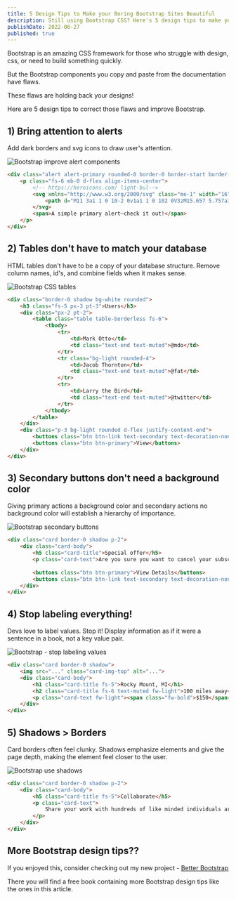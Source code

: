 ```yaml
---
title: 5 Design Tips to Make your Boring Bootstrap Sites Beautiful
description: Still using Bootstrap CSS? Here's 5 design tips to make your Bootstrap UI's beautiful.
publishDate: 2022-06-27
published: true
---
```


Bootstrap is an amazing CSS framework for those who struggle with design, css, or need to build something quickly.

But the Bootstrap components you copy and paste from the documentation have flaws.

These flaws are holding back your designs!

Here are 5 design tips to correct those flaws and improve Bootstrap.

## 1) Bring attention to alerts

Add dark borders and svg icons to draw user's attention.

![Bootstrap improve alert components](https://i.imgur.com/0BjmR4j.png)

```html
<div class="alert alert-primary rounded-0 border-0 border-start border-primary border-4" role="alert">
    <p class="fs-6 mb-0 d-flex align-items-center">
        <!-- https://heroicons.com/ light-bul-->
        <svg xmlns="http://www.w3.org/2000/svg" class="me-1" width="16" height="16" viewBox="0 0 20 20" fill="currentColor">
            <path d="M11 3a1 1 0 10-2 0v1a1 1 0 102 0V3zM15.657 5.757a1 1 0 00-1.414-1.414l-.707.707a1 1 0 001.414 1.414l.707-.707zM18 10a1 1 0 01-1 1h-1a1 1 0 110-2h1a1 1 0 011 1zM5.05 6.464A1 1 0 106.464 5.05l-.707-.707a1 1 0 00-1.414 1.414l.707.707zM5 10a1 1 0 01-1 1H3a1 1 0 110-2h1a1 1 0 011 1zM8 16v-1h4v1a2 2 0 11-4 0zM12 14c.015-.34.208-.646.477-.859a4 4 0 10-4.954 0c.27.213.462.519.476.859h4.002z" />
        </svg>
        <span>A simple primary alert—check it out!</span>
    </p>
</div>
```


## 2) Tables don't have to match your database

HTML tables don't have to be a copy of your database structure. Remove column names, id's, and combine fields when it makes sense.

![Bootstrap CSS tables](https://i.imgur.com/UJQKDRe.png)

```html
<div class="border-0 shadow bg-white rounded">
    <h3 class="fs-5 px-3 pt-3">Users</h3>
    <div class="px-2 pt-2">
        <table class="table table-borderless fs-6">
            <tbody>
                <tr>
                    <td>Mark Otto</td>
                    <td class="text-end text-muted">@mdo</td>
                </tr>
                <tr class="bg-light rounded-4">
                    <td>Jacob Thornton</td>
                    <td class="text-end text-muted">@fat</td>
                </tr>
                <tr>
                    <td>Larry the Bird</td>
                    <td class="text-end text-muted">@twitter</td>
                </tr>
            </tbody>
        </table>
    </div>
    <div class="p-3 bg-light rounded d-flex justify-content-end">
        <buttons class="btn btn-link text-secondary text-decoration-none">Cancel</buttons>
        <buttons class="btn btn-primary">View</buttons>
    </div>
</div>
```

## 3) Secondary buttons don't need a background color

Giving primary actions a background color and secondary actions no background color will establish a hierarchy of importance.

![Bootstrap secondary buttons](https://i.imgur.com/kL1eKFQ.png)

```html
<div class="card border-0 shadow p-2">
    <div class="card-body">
        <h5 class="card-title">Special offer</h5>
        <p class="card-text">Are you sure you want to cancel your subscription? We have a special offer if you want to stick around!</p>
        
        <buttons class="btn btn-primary">View Details</buttons>
        <buttons class="btn btn-link text-secondary text-decoration-none">Cancel</buttons>
    </div>
</div>
```

## 4) Stop labeling everything!

Devs love to label values. Stop it! Display information as if it were a sentence in a book, not a key value pair.

![Bootstrap - stop labeling values](https://i.imgur.com/W07HyDj.png)

```html
<div class="card border-0 shadow">
    <img src="..." class="card-img-top" alt="...">
    <div class="card-body">
        <h1 class="card-title fs-5">Rocky Mount, MI</h1>
        <h2 class="card-title fs-6 text-muted fw-light">100 miles away</h2>
        <p class="card-text fw-light"><span class="fw-bold">$150</span> night</p>
    </div>
</div>
```

## 5) Shadows > Borders

Card borders often feel clunky. Shadows emphasize elements and give the page depth, making the element feel closer to the user.

![Bootstrap use shadows](https://i.imgur.com/TOVExal.png)

```html
<div class="card border-0 shadow p-2">
    <div class="card-body">
        <h5 class="card-title fs-5">Collaborate</h5>
        <p class="card-text">
            Share your work with hundreds of like minded individuals around the world!
        </p>
    </div>
</div>
```


## More Bootstrap design tips??

If you enjoyed this, consider checking out my new project - [Better Bootstrap](https://better-bootstrap.com)

There you will find a free book containing more Bootstrap design tips like the ones in this article.

<better-bootstrap-tease></better-bootstrap-tease>



